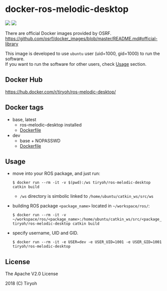 # docker-ros-melodic-desktop

![](https://img.shields.io/docker/automated/tiryoh/ros-melodic-desktop.svg)
![](https://img.shields.io/docker/pulls/tiryoh/ros-melodic-desktop.svg)


There are official Docker images provided by OSRF.  
https://github.com/osrf/docker_images/blob/master/README.md#official-library

This image is developed to use `ubuntu` user (uid=1000, gid=1000) to run the software.  
If you want to run the software for other users, check [Usage](#usage) section.

## Docker Hub

https://hub.docker.com/r/tiryoh/ros-melodic-desktop/

## Docker tags

* base, latest
  * ros-melodic-desktop installed
  * [Dockerfile](./base/Dockerfile)
* dev
  * base + NOPASSWD
  * [Dockerfile](./devel/Dockerfile)

## Usage

* move into your ROS package, and just run:

  ```
  $ docker run --rm -it -v $(pwd):/ws tiryoh/ros-melodic-desktop catkin build
  ```

  * `/ws` directory is simbolic linked to `/home/ubuntu/catkin_ws/src/ws`

* building ROS package `<package_name>` located in `~/workspace/ros/`:

  ```
  $ docker run --rm -it -v ~/workspace/ros/<package_name>:/home/ubuntu/catkin_ws/src/<package_name> tiryoh/ros-melodic-desktop catkin build
  ```

* specify username, UID and GID.

  ```
  $ docker run --rm -it -e USER=dev -e USER_UID=1001 -e USER_GID=1001 tiryoh/ros-melodic-desktop
  ```


## License

The Apache V2.0 License

2018 (C) Tiryoh
